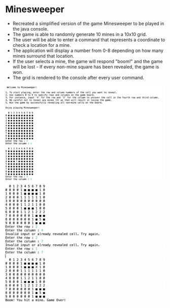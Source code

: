 # Minesweeper
- Recreated  a simplified version of the game Minesweeper to be played in the java console. 
- The game is able to randomly generate 10 mines in a 10x10 grid.
-  The user will be able to enter a command that represents a coordinate to check a location for a mine.
- The application will display a number from 0-8 depending on how many mines surround that location.
- If the user selects a mine, the game will respond "boom!" and the game will be lost - If every non-mine square has been revealed, the game is won.
- The grid is rendered to the console after every user command.


![GameStart](public/screenshot1.png)
![Game End](public/screenshot2.png)